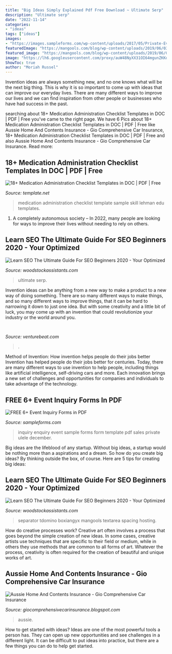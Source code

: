 ```yaml
---
title: "Big Ideas Simply Explained Pdf Free Download ~ Ultimate Serp"
description: "Ultimate serp"
date: "2022-11-14"
categories:
- "ideas"
tags: ["ideas"]
images:
- "https://images.sampleforms.com/wp-content/uploads/2017/05/Private-Event-Inquiry.jpg"
featuredImage: "https://mangools.com/blog/wp-content/uploads/2019/06/03-pagespeed.png"
featured_image: "https://mangools.com/blog/wp-content/uploads/2019/06/Google-Organic-CTR-History.png"
image: "https://lh6.googleusercontent.com/proxy/auW48NyXX31OI64mgunZKKugt2-6-ElclZ4KvZEE9M5DPYKTWDK1i4OQ0X38gubp2XQgwcfDDqEJ6rbJkZL4aAO6dKptDoZry1L4nLzwAr0gcg=w1200-h630-p-k-no-nu"
ShowToc: true
author: "Moriah Russel"
---
```



Invention ideas are always something new, and no one knows what will be the next big thing. This is why it is so important to come up with ideas that can improve our everyday lives. There are many different ways to improve our lives and we can find inspiration from other people or businesses who have had success in the past.

	

		
searching about 18+ Medication Administration Checklist Templates in DOC | PDF | Free you've came to the right page. We have 6 Pics about 18+ Medication Administration Checklist Templates in DOC | PDF | Free like Aussie Home And Contents Insurance - Gio Comprehensive Car Insurance, 18+ Medication Administration Checklist Templates in DOC | PDF | Free and also Aussie Home And Contents Insurance - Gio Comprehensive Car Insurance. Read more:
		
    
## 18+ Medication Administration Checklist Templates In DOC | PDF | Free

<img loading=lazy src="https://images.template.net/wp-content/uploads/2019/08/Sample-Medication-Administration-Skill-Checklist-Template.jpg" onerror="this.onerror=null;this.src='https://tse4.mm.bing.net/th?id=OIP.-YwBsS-Yw0s2uJQS1yC0qwAAAA&amp;pid=15.1';" alt="18+ Medication Administration Checklist Templates in DOC | PDF | Free">

_Source: template.net_

>medication administration checklist template sample skill lehman edu templates. 

	

1. A completely autonomous society – In 2022, many people are looking for ways to improve their lives without needing to rely on others.

    
## Learn SEO The Ultimate Guide For SEO Beginners 2020 - Your Optimized

<img loading=lazy src="https://mangools.com/blog/wp-content/uploads/2019/06/Google-Organic-CTR-History.png" onerror="this.onerror=null;this.src='https://tse3.mm.bing.net/th?id=OIP.RvZajMxg89rwlK8bpiq5GgHaDS&amp;pid=15.1';" alt="Learn SEO The Ultimate Guide For SEO Beginners 2020 - Your Optimized">

_Source: woodstockassistants.com_

>ultimate serp. 

	

Invention ideas can be anything from a new way to make a product to a new way of doing something. There are so many different ways to make things, and so many different ways to improve things, that it can be hard to narrowing it down to just one idea. But with some creativity and a little bit of luck, you may come up with an invention that could revolutionize your industry or the world around you.

    
## 

<img loading=lazy src="https://venturebeat.com/wp-content/uploads/2019/06/shopify-multi-language.png" onerror="this.onerror=null;this.src='https://tse1.mm.bing.net/th?id=OIP.n4dZNeAVb2jWCDcLpu6k4gHaEo&amp;pid=15.1';" alt="">

_Source: venturebeat.com_

>. 

	

Method of Invention: How invention helps people do their jobs better
Invention has helped people do their jobs better for centuries. Today, there are many different ways to use invention to help people, including things like artificial intelligence, self-driving cars and more. Each innovation brings a new set of challenges and opportunities for companies and individuals to take advantage of the technology.

    
## FREE 6+ Event Inquiry Forms In PDF

<img loading=lazy src="https://images.sampleforms.com/wp-content/uploads/2017/05/Private-Event-Inquiry.jpg" onerror="this.onerror=null;this.src='https://tse4.mm.bing.net/th?id=OIP.3pZLkvazdhWPa9Yb2QpW_QHaJ4&amp;pid=15.1';" alt="FREE 6+ Event Inquiry Forms in PDF">

_Source: sampleforms.com_

>inquiry enquiry event sample forms form template pdf sales private ulele december. 

	

Big ideas are the lifeblood of any startup. Without big ideas, a startup would be nothing more than a aspirations and a dream. So how do you create big ideas? By thinking outside the box, of course. Here are 5 tips for creating big ideas: 

    
## Learn SEO The Ultimate Guide For SEO Beginners 2020 - Your Optimized

<img loading=lazy src="https://mangools.com/blog/wp-content/uploads/2019/06/03-pagespeed.png" onerror="this.onerror=null;this.src='https://tse3.mm.bing.net/th?id=OIP.wqKXDNkTr-5qiclQrnfm6wHaEx&amp;pid=15.1';" alt="Learn SEO The Ultimate Guide For SEO Beginners 2020 - Your Optimized">

_Source: woodstockassistants.com_

>separator tdomino boxiangyx mangools textarea spacing hosting. 

	

How do creative processes work?
Creative art often involves a process that goes beyond the simple creation of new ideas. In some cases, creative artists use techniques that are specific to their field or medium, while in others they use methods that are common to all forms of art. Whatever the process, creativity is often required for the creation of beautiful and unique works of art.

    
## Aussie Home And Contents Insurance - Gio Comprehensive Car Insurance

<img loading=lazy src="https://lh6.googleusercontent.com/proxy/auW48NyXX31OI64mgunZKKugt2-6-ElclZ4KvZEE9M5DPYKTWDK1i4OQ0X38gubp2XQgwcfDDqEJ6rbJkZL4aAO6dKptDoZry1L4nLzwAr0gcg=w1200-h630-p-k-no-nu" onerror="this.onerror=null;this.src='https://tse3.mm.bing.net/th?id=OIP.lqVLYVs5p0-tj7ZdnVRhrQHaCV&amp;pid=15.1';" alt="Aussie Home And Contents Insurance - Gio Comprehensive Car Insurance">

_Source: giocomprehensivecarinsurance.blogspot.com_

>aussie. 

	

How to get started with ideas?
Ideas are one of the most powerful tools a person has. They can open up new opportunities and see challenges in a different light. It can be difficult to put ideas into practice, but there are a few things you can do to help get started.

